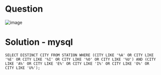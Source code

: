 # Question 

![image](https://user-images.githubusercontent.com/79325092/150296588-bd17f5bd-7354-416d-9e45-fa48c8412690.png)

# Solution - mysql
```
SELECT DISTINCT CITY FROM STATION WHERE (CITY LIKE '%A' OR CITY LIKE '%E' OR CITY LIKE '%I' OR CITY LIKE '%O' OR CITY LIKE '%U') AND (CITY LIKE 'A%' OR CITY LIKE 'E%' OR CITY LIKE 'I%' OR CITY LIKE 'O%' OR CITY LIKE 'U%');
```
